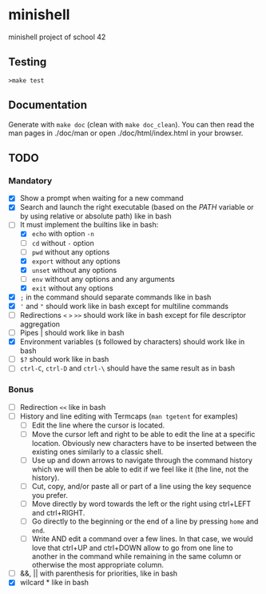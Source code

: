 # minishell

minishell project of school 42

## Testing

```
>make test
```

## Documentation

Generate with `make doc` (clean with `make doc_clean`).
You can then read the man pages in ./doc/man or open ./doc/html/index.html in your browser.

## TODO

### Mandatory

- [x] Show a prompt when waiting for a new command
- [x] Search and launch the right executable (based on the *PATH* variable or by using relative or absolute path) like in bash
- [ ] It must implement the builtins like in bash:
	- [x] `echo` with option `-n`
	- [ ] `cd` without `-` option
	- [ ] `pwd` without any options
	- [x] `export` without any options
	- [x] `unset` without any options
	- [ ] `env` without any options and any arguments
	- [x] `exit` without any options
- [x] `;` in the command should separate commands like in bash
- [x] `'` and `"` should work like in bash except for multiline commands
- [ ] Redirections `<` `>` `>>` should work like in bash except for file descriptor aggregation
- [ ] Pipes | should work like in bash
- [x] Environment variables (`$` followed by characters) should work like in bash
- [ ] `$?` should work like in bash
- [ ] `ctrl-C`, `ctrl-D` and `ctrl-\` should have the same result as in bash

### Bonus

- [ ] Redirection `<<` like in bash
- [ ] History and line editing with Termcaps (`man tgetent` for examples)
	- [ ] Edit the line where the cursor is located.
	- [ ] Move the cursor left and right to be able to edit the line at a specific location.
          Obviously new characters have to be inserted between the existing ones similarly to a classic shell.
	- [ ] Use up and down arrows to navigate through the command history which we will then be able to edit if we feel like it (the line, not the history).
	- [ ] Cut, copy, and/or paste all or part of a line using the key sequence you prefer.
	- [ ] Move directly by word towards the left or the right using ctrl+LEFT and ctrl+RIGHT.
	- [ ] Go directly to the beginning or the end of a line by pressing `home` and `end`.
	- [ ] Write AND edit a command over a few lines. In that case, we would love that ctrl+UP and ctrl+DOWN allow
          to go from one line to another in the command while remaining in the same column or otherwise the most appropriate column.
- [ ] &&, || with parenthesis for priorities, like in bash
- [x] wilcard * like in bash
